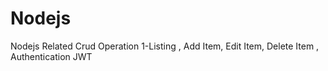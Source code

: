 # Nodejs
Nodejs Related Crud Operation 1-Listing , Add Item, Edit Item, Delete Item , Authentication JWT
